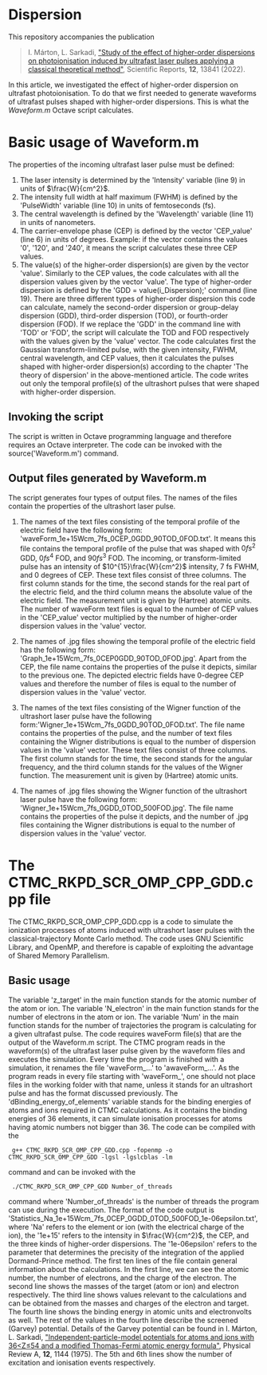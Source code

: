 # Dispersion
This repository accompanies the publication

> I. Márton, L. Sarkadi, ["Study of the effect of higher-order dispersions on photoionisation induced by ultrafast laser pulses applying a classical theoretical method"](https://www.nature.com/articles/s41598-022-18034-w), Scientific Reports, **12**, 13841 (2022).

In this article, we investigated the effect of higher-order dispersion on ultrafast photoionisation. To do that we first needed to generate waveforms of ultrafast pulses shaped with higher-order dispersions. This is what the *Waveform.m* Octave script calculates.

# Basic usage of Waveform.m
The properties of the incoming ultrafast laser pulse must be defined:<br>
1. The laser intensity is determined by the 'Intensity' variable (line 9) in units of $\frac{W}{cm^2}$.
2. The intensity full width at half maximum (FWHM) is defined by the 'PulseWidth' variable (line 10) in units of femtoseconds (fs).<br>
3. The central wavelength is defined by the 'Wavelength' variable (line 11) in units of nanometers.
4. The carrier-envelope phase (CEP) is defined by the vector 'CEP_value' (line 6) in units of degrees. Example: if the vector contains the values '0', '120', and '240', it means the script calculates these three CEP values.
5. The value(s) of the higher-order dispersion(s) are given by the vector 'value'. Similarly to the CEP values, the code calculates with all the dispersion values given by the vector 'value'. The type of higher-order dispersion is defined by the 'GDD = value(i_Dispersion);' command (line 19). There are three different types of higher-order dispersion this code can calculate, namely the second-order dispersion or group-delay dispersion (GDD), third-order dispersion (TOD), or fourth-order dispersion (FOD). If we replace the 'GDD' in the command line with 'TOD' or 'FOD', the script will calculate the TOD and FOD respectively with the values given by the 'value' vector. The code calculates first the Gaussian transform-limited pulse, with the given intensity, FWHM, central wavelength, and CEP values, then it calculates the pulses shaped with higher-order dispersion(s) according to the chapter 'The theory of dispersion' in the above-mentioned article. The code writes out only the temporal profile(s) of the ultrashort pulses that were shaped with higher-order dispersion.<br>
## Invoking the script
The script is written in Octave programming language and therefore requires an Octave interpreter. The code can be invoked with the source('Waveform.m') command.
## Output files generated by Waveform.m
The script generates four types of output files. The names of the files contain the properties of the ultrashort laser pulse.<br>
1. The names of the text files consisting of the temporal profile of the electric field have the following form: 'waveForm_1e+15Wcm_7fs_0CEP_0GDD_90TOD_0FOD.txt'. It means this file contains the temporal profile of the pulse that was shaped with $0 fs^2$ GDD, $0 fs^4$ FOD, and $90 fs^3$ FOD. The incoming, or transform-limited pulse has an intensity of $10^{15}\frac{W}{cm^2}$ intensity, 7 fs FWHM, and 0 degrees of CEP. These text files consist of three columns. The first column stands for the time, the second stands for the real part of the electric field, and the third column means the absolute value of the electric field. The measurement unit is given by (Hartree) atomic units. The number of waveForm text files is equal to the number of CEP values in the 'CEP_value' vector multiplied by the number of higher-order dispersion values in the 'value' vector.<br>

2. The names of .jpg files showing the temporal profile of the electric field has the following form: 'Graph_1e+15Wcm_7fs_0CEP0GDD_90TOD_0FOD.jpg'. Apart from the CEP, the file name contains the properties of the pulse it depicts, similar to the previous one. The depicted electric fields have 0-degree CEP values and therefore the number of files is equal to the number of dispersion values in the 'value' vector.<br>

3. The names of the text files consisting of the Wigner function of the ultrashort laser pulse have the following form:'Wigner_1e+15Wcm_7fs_0GDD_90TOD_0FOD.txt'. The file name contains the properties of the pulse, and the number of text files containing the Wigner distributions is equal to the number of dispersion values in the 'value' vector. These text files consist of three columns. The first column stands for the time, the second stands for the angular frequency, and the third column stands for the values of the Wigner function. The measurement unit is given by (Hartree) atomic units.<br>

4. The names of .jpg files showing the Wigner function of the ultrashort laser pulse have the following form: 'Wigner_1e+15Wcm_7fs_0GDD_0TOD_500FOD.jpg'. The file name contains the properties of the pulse it depicts, and the number of .jpg files containing the Wigner distributions is equal to the number of dispersion values in the 'value' vector.

# The CTMC_RKPD_SCR_OMP_CPP_GDD.cpp file
The CTMC_RKPD_SCR_OMP_CPP_GDD.cpp is a code to simulate the ionization processes of atoms induced with ultrashort laser pulses with the classical-trajectory Monte Carlo method. The code uses GNU Scientific Library, and OpenMP, and therefore is capable of exploiting the advantage of Shared Memory Parallelism. 
## Basic usage
The variable 'z_target' in the main function stands for the atomic number of the atom or ion. The variable 'N_electron' in the main function stands for the number of electrons in the atom or ion. The variable 'Num' in the main function stands for the number of trajectories the program is calculating for a given ultrafast pulse. The code requires waveForm file(s) that are the output of the Waveform.m script. The CTMC program reads in the waveform(s) of the ultrafast laser pulse given by the waveform files and executes the simulation. Every time the program is finished with a simulation, it renames the file 'waveForm_...' to 'awaveForm_...'. As the program reads in every file starting with 'waveForm_', one should not place files in the working folder with that name, unless it stands for an ultrashort pulse and has the format discussed previously. The 'dBinding_energy_of_elements' variable stands for the binding energies of atoms and ions required in CTMC calculations. As it contains the binding energies of 36 elements, it can simulate ionisation processes for atoms having atomic numbers not bigger than 36.
The code can be compiled with the

     g++ CTMC_RKPD_SCR_OMP_CPP_GDD.cpp -fopenmp -o CTMC_RKPD_SCR_OMP_CPP_GDD -lgsl -lgslcblas -lm

command and can be invoked with the

     ./CTMC_RKPD_SCR_OMP_CPP_GDD Number_of_threads

command where 'Number_of_threads' is the number of threads the program can use during the execution. The format of the code output is 'Statistics_Na_1e+15Wcm_7fs_0CEP_0GDD_0TOD_500FOD_1e-06epsilon.txt', where 'Na' refers to the element or ion (with the electrical charge of the ion), the '1e+15'
 refers to the intensity in $\frac{W}{cm^2}$, the CEP, and the three kinds of higher-order dispersions. The '1e-06epsilon' refers to the parameter that determines the precisity of the integration of the applied Dormand-Prince method. The first ten lines of the file contain general information about the calculations. In the first line, we can see the atomic number, the number of electrons, and the charge of the electron. The second line shows the masses of the target (atom or ion) and electron respectively. The third line shows values relevant to the calculations and can be obtained from the masses and charges of the electron and target. The fourth line shows the binding energy in atomic units and electronvolts as well. The rest of the values in the fourth line describe the screened (Garvey) potential. Details of the Garvey potential can be found in I. Márton, L. Sarkadi, ["Independent-particle-model potentials for atoms and ions with 36<Z≤54 and a modified Thomas-Fermi atomic energy formula"]([https://journals.aps.org/pra/abstract/10.1103/PhysRevA.12.1144]), Physical Review A, **12**, 1144 (1975). The 5th and 6th lines show the number of excitation and ionisation events respectively.
